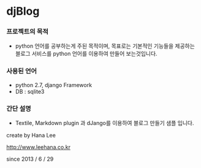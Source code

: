 djBlog
======

### 프로젝트의 목적
* python 언어를 공부하는게 주된 목적이며, 목표로는 기본적인 기능들을 제공하는 블로그 서비스를 python 언어를 이용하여 만들어 보는것입니다.

### 사용된 언어
* python 2.7, django Framework
* DB : sqlite3

### 간단 설명
* Textile, Markdown plugin 과 dJango를 이용하여 블로그 만들기 샘플 입니다.

create by Hana Lee

<http://www.leehana.co.kr>

since 2013 / 6 / 29
